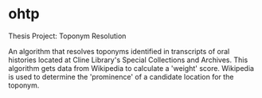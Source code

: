 # ohtp
Thesis Project: Toponym Resolution

An algorithm that resolves toponyms identified in transcripts of oral histories located at Cline Library's Special Collections and Archives.
This algorithm gets data from Wikipedia to calculate a 'weight' score. Wikipedia is used to determine the 'prominence' of a candidate location for the toponym.
